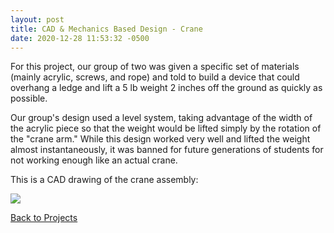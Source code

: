 ```yaml
---
layout: post
title: CAD & Mechanics Based Design - Crane
date: 2020-12-28 11:53:32 -0500
---
```


For this project, our group of two was given a specific set of materials (mainly acrylic, screws, and rope) and told to build a device that could overhang a ledge and lift a 5 lb weight 2 inches off the ground as quickly as possible. 

Our group's design used a level system, taking advantage of the width of the acrylic piece so that the weight would be lifted simply by the rotation of the "crane arm." While this design worked very well and lifted the weight almost instantaneously, it was banned for future generations of students for not working enough like an actual crane. 

This is a CAD drawing of the crane assembly: 

![](/assets/img/blog/mbd-asm.jpg)



[Back to Projects](/#projects)
